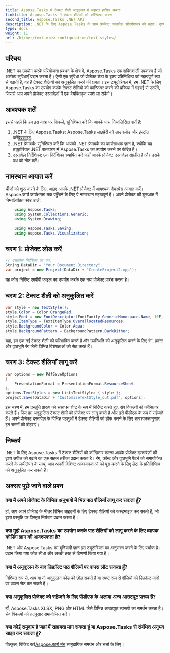 ```yaml
---
title: Aspose.Tasks में टेक्स्ट शैली अनुकूलन में महारत हासिल करना
linktitle: Aspose.Tasks में टेक्स्ट शैलियों को कॉन्फ़िगर करना
second_title: Aspose.Tasks .NET API
description: .NET के लिए Aspose.Tasks के साथ प्रोजेक्ट दस्तावेज़ सौंदर्यशास्त्र को बढ़ाएं। दृश्यात्मक रूप से आकर्षक प्रतिनिधित्व के लिए पाठ शैलियों को सहजता से अनुकूलित करें।
type: docs
weight: 11
url: /hi/net/text-view-configuration/text-styles/
---
```

## परिचय
.NET का उपयोग करके परियोजना प्रबंधन के क्षेत्र में, Aspose.Tasks एक शक्तिशाली उपकरण है जो असंख्य सुविधाएँ प्रदान करता है। ऐसी एक सुविधा जो प्रोजेक्ट डेटा के दृश्य प्रतिनिधित्व को महत्वपूर्ण रूप से बढ़ाती है, वह है टेक्स्ट शैलियों को अनुकूलित करने की क्षमता। इस ट्यूटोरियल में, हम .NET के लिए Aspose.Tasks का उपयोग करके टेक्स्ट शैलियों को कॉन्फ़िगर करने की प्रक्रिया में गहराई से उतरेंगे, जिससे आप अपने प्रोजेक्ट दस्तावेज़ों में एक वैयक्तिकृत स्पर्श ला सकेंगे।
## आवश्यक शर्तें
इससे पहले कि हम इस यात्रा पर निकलें, सुनिश्चित करें कि आपके पास निम्नलिखित शर्तें हैं:
1.  .NET के लिए Aspose.Tasks: Aspose.Tasks लाइब्रेरी को डाउनलोड और इंस्टॉल करें[वेबसाइट](https://releases.aspose.com/tasks/net/).
2. .NET फ्रेमवर्क: सुनिश्चित करें कि आपको .NET फ्रेमवर्क का कार्यसाधक ज्ञान है, क्योंकि यह ट्यूटोरियल .NET वातावरण में Aspose.Tasks का उपयोग करने पर केंद्रित है।
3. दस्तावेज़ निर्देशिका: एक निर्देशिका स्थापित करें जहाँ आपके प्रोजेक्ट दस्तावेज़ संग्रहीत हैं और उसके पथ को नोट करें।
## नामस्थान आयात करें
चीजों को शुरू करने के लिए, आइए आपके .NET प्रोजेक्ट में आवश्यक नेमस्पेस आयात करें। Aspose.कार्य कार्यक्षमता तक पहुँचने के लिए ये नामस्थान महत्वपूर्ण हैं। अपने प्रोजेक्ट की शुरुआत में निम्नलिखित कोड डालें:
```csharp
    using Aspose.Tasks;
    using System.Collections.Generic;
    using System.Drawing;
    
    using Aspose.Tasks.Saving;
    using Aspose.Tasks.Visualization;
```
## चरण 1: प्रोजेक्ट लोड करें
```csharp
// दस्तावेज़ निर्देशिका का पथ.
String DataDir = "Your Document Directory";
var project = new Project(DataDir + "CreateProject2.mpp");
```
यह कोड निर्दिष्ट एमपीपी फ़ाइल का उपयोग करके एक नया प्रोजेक्ट प्रारंभ करता है।
## चरण 2: टेक्स्ट शैली को अनुकूलित करें
```csharp
var style = new TextStyle();
style.Color = Color.OrangeRed;
style.Font = new FontDescriptor(FontFamily.GenericMonospace.Name, 10F, FontStyles.Bold | FontStyles.Italic);
style.ItemType = TextItemType.OverallocatedResources;
style.BackgroundColor = Color.Aqua;
style.BackgroundPattern = BackgroundPattern.DarkDither;
```
यहां, हम एक नई टेक्स्ट शैली को परिभाषित करते हैं और उपस्थिति को अनुकूलित करने के लिए रंग, फ़ॉन्ट और पृष्ठभूमि रंग जैसी विभिन्न विशेषताओं को सेट करते हैं।
## चरण 3: टेक्स्ट शैलियाँ लागू करें
```csharp
var options = new PdfSaveOptions
{
    PresentationFormat = PresentationFormat.ResourceSheet
};
options.TextStyles = new List<TextStyle> { style };
project.Save(DataDir + "CustomizeTextStyle_out.pdf", options);
```
इस चरण में, हम प्रस्तुति प्रारूप को संसाधन शीट के रूप में निर्दिष्ट करते हुए, सेव विकल्पों को कॉन्फ़िगर करते हैं। फिर हम अनुकूलित टेक्स्ट शैली को प्रोजेक्ट पर लागू करते हैं और इसे पीडीएफ के रूप में सहेजते हैं।
अपने प्रोजेक्ट दस्तावेज़ के विभिन्न पहलुओं में टेक्स्ट शैलियों को ठीक करने के लिए आवश्यकतानुसार इन चरणों को दोहराएं।
## निष्कर्ष
.NET के लिए Aspose.Tasks में टेक्स्ट शैलियों को कॉन्फ़िगर करना आपके प्रोजेक्ट दस्तावेज़ों की दृश्य अपील को बढ़ाने का एक सहज तरीका प्रदान करता है। रंग, फ़ॉन्ट और पृष्ठभूमि पैटर्न को समायोजित करने के लचीलेपन के साथ, आप अपनी विशिष्ट आवश्यकताओं को पूरा करने के लिए डेटा के प्रतिनिधित्व को अनुकूलित कर सकते हैं।
## अक्सर पूछे जाने वाले प्रश्न
### क्या मैं अपने प्रोजेक्ट के विभिन्न अनुभागों में भिन्न पाठ शैलियाँ लागू कर सकता हूँ?
हां, आप अपने प्रोजेक्ट के भीतर विभिन्न आइटमों के लिए टेक्स्ट शैलियों को कस्टमाइज़ कर सकते हैं, जो दृश्य प्रस्तुति पर विस्तृत नियंत्रण प्रदान करता है।
### क्या मुझे Aspose.Tasks का उपयोग करके पाठ शैलियों को लागू करने के लिए व्यापक कोडिंग ज्ञान की आवश्यकता है?
.NET और Aspose.Tasks का बुनियादी ज्ञान इस ट्यूटोरियल का अनुसरण करने के लिए पर्याप्त है। प्रदान किया गया कोड सीधा और अच्छी तरह से टिप्पणी किया गया है।
### क्या मैं अनुकूलन के बाद डिफ़ॉल्ट पाठ शैलियों पर वापस लौट सकता हूँ?
निश्चित रूप से, आप या तो अनुकूलन कोड को छोड़ सकते हैं या स्पष्ट रूप से शैलियों को डिफ़ॉल्ट मानों पर वापस सेट कर सकते हैं।
### क्या अनुकूलित प्रोजेक्ट को सहेजने के लिए पीडीएफ के अलावा अन्य आउटपुट प्रारूप हैं?
हाँ, Aspose.Tasks XLSX, PNG और HTML जैसे विभिन्न आउटपुट स्वरूपों का समर्थन करता है। सेव विकल्पों को तदनुसार समायोजित करें।
### क्या कोई समुदाय है जहां मैं सहायता मांग सकता हूं या Aspose.Tasks से संबंधित अनुभव साझा कर सकता हूं?
 बिल्कुल, विजिट करें[Aspose.कार्य मंच](https://forum.aspose.com/c/tasks/15) सामुदायिक समर्थन और चर्चा के लिए।